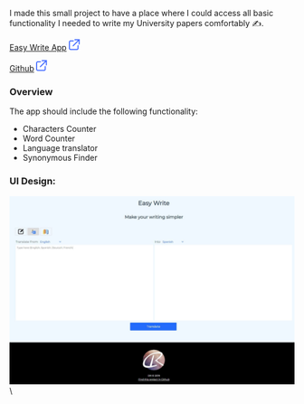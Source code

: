 [category]: <> (side projects)
[date]: <> (2022/05/27)
[title]: <> (Easy write)
[color]: <> (green)

I made this small project to have a place where I could access all basic functionality I needed to write my University papers comfortably ✍️.

[Easy Write App](https://danielratmiroff.github.io/writingassistant.github.io//) ![Visit App](https://raw.githubusercontent.com/Danielratmiroff/myblog/master/images/linkicon.svg)

[Github](https://github.com/Danielratmiroff/writingassistant.github.io) ![Github](https://raw.githubusercontent.com/Danielratmiroff/myblog/master/images/linkicon.svg)

### Overview

The app should include the following functionality:

- Characters Counter
- Word Counter
- Language translator
- Synonymous Finder

### UI Design:

![Screenshot](https://raw.githubusercontent.com/Danielratmiroff/myblog/master/images/writer/easywrite.jpg)\
